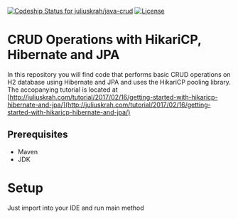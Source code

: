 [ ![Codeship Status for juliuskrah/java-crud](https://app.codeship.com/projects/e1e1f9d0-d361-0134-0c11-16d407f7e953/status?branch=hikari-hibernate-jpa)](https://app.codeship.com/projects/201898)
[![License](https://img.shields.io/badge/License-Apache%202.0-blue.svg)](https://opensource.org/licenses/Apache-2.0)
# CRUD Operations with HikariCP, Hibernate and JPA
In this repository you will find code that performs basic CRUD operations on H2 database using Hibernate and JPA and uses the HikariCP
pooling library.  
The accopanying tutorial is located at [http://juliuskrah.com/tutorial/2017/02/16/getting-started-with-hikaricp-hibernate-and-jpa/](http://juliuskrah.com/tutorial/2017/02/16/getting-started-with-hikaricp-hibernate-and-jpa/)

## Prerequisites
- Maven
- JDK

# Setup
Just import into your IDE and run main method
